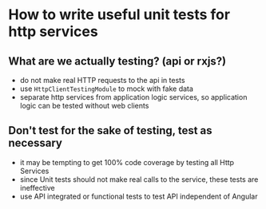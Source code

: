 # How to write useful unit tests for http services

## What are we actually testing? (api or rxjs?)
  * do not make real HTTP requests to the api in tests
  * use `HttpClientTestingModule` to mock with fake data
  * separate http services from application logic services,
    so application logic can be tested without web clients

## Don't test for the sake of testing, test as necessary
  * it may be tempting to get 100% code coverage by testing all Http Services
  * since Unit tests should not make real calls to the service, these tests are ineffective
  * use API integrated or functional tests to test API independent of Angular